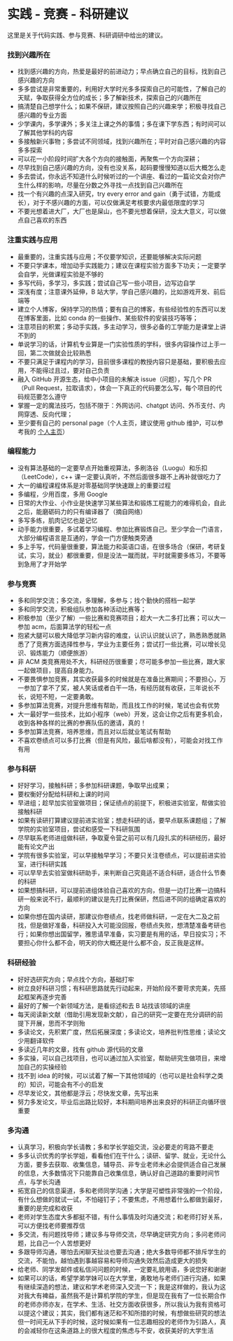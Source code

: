# 实践 - 竞赛 - 科研建议

这里是关于代码实践、参与竞赛、科研调研中给出的建议。

### 找到兴趣所在

- 找到感兴趣的方向，热爱是最好的前进动力；早点确立自己的目标，找到自己感兴趣的方向
- 多多尝试是非常重要的，利用好大学时光多多探索自己的可能性，了解自己的天赋，争取获得全方位的成长；多了解新技术，探索自己的兴趣所在
- 搞清楚自己想学什么；如果不保研，建议按照自己的兴趣来学；积极寻找自己感兴趣的专业方面
- 少学课内，多学课外；多关注上课之外的事情；多在课下学东西；有时间可以了解其他学科的内容
- 多接触新兴事物；多尝试不同领域，找到兴趣所在；平时对自己感兴趣的内容多多探索
- 可以花一小阶段时间扩大各个方向的接触面，再聚焦一个方向深耕；
- 尽早找到自己感兴趣的方向，没有也没关系，起码要慢慢知道以后大概怎么走
- 多去尝试，你永远不知道什么时候听过的一个讲座、看过的一篇论文会对你产生什么样的影响，尽量在分数之外寻找一点找到自己兴趣所在
- 找一个有兴趣的点深入研究，try every error and gain（勇于试错，方能成长），对于不感兴趣的方面，可以仅做满足考核要求内最低限度的学习
- 不要光想着进大厂，大厂也是屎山，也不要光想着保研，没太大意义，可以做点自己喜欢的东西

### 注重实践与应用

- 最重要的，注重实践与应用；不仅要学知识，还要能够解决实际问题
- 不要只学课本，增加动手实践能力；建议在课程实验方面多下功夫；一定要学会自学，光做课程实验是不够的
- 多写代码，多学习，多实践；尝试自己写一些小项目，边写边自学
- 深浅有度；注意课外延伸，B 站大学，学自己感兴趣的，比如游戏开发、前后端等
- 建立个人博客，保持学习的热情；要有自己的博客，有些经验性的东西可以发在博客里面，比如 conda 的一些操作、某些软件的安装技巧等等；
- 注意项目的积累；多动手实践，多主动学习，很多必备的工学能力是课堂上讲不到的
- 单说学习的话，计算机专业算是一门实验性质的学科，很多内容操作过上手一回，第二次做就会比较熟悉
- 不要只满足于课程内的学习，目前很多课程的教授内容只是基础，要积极去应用，不能得过且过，要对自己负责
- 融入 GitHub 开源生态，给中小项目的未解决 issue（问题），写几个 PR（Pull Request，拉取请求），体会一下真正的代码要怎么写，每个项目的代码规范要怎么遵守
- 掌握一定的魔法技巧，包括不限于：外网访问、chatgpt 访问、外币支付、内网穿透、反向代理；
- 至少要有自己的 personal page（个人主页，建议使用 github 维护，可以参考我的 [个人主页](https://jhyin12.github.io/)）

### 编程能力

- 没有算法基础的一定要早点开始重视算法，多刷洛谷（Luogu）和乐扣（LeetCode），c++ 课一定要认真听，不然后面很多跟不上再补就很吃力了
- 大一的编程课程体系是对零基础同学快速跟上的重要过程
- 多编程，少用百度，多用 Google
- 日常的大作业、小作业是快速学习某些算法和锻炼工程能力的难得机会，自此之后，能磨砺码力的只有编译器了（摘自网络）
- 多写多练，肌肉记忆也是记忆
- 动手能力很重要，多试着学习编程、参加比赛锻炼自己。至少学会一门语言，大部分编程语言是互通的，学会一门方便触类旁通
- 多上手写，代码量很重要，算法能力和英语口语，在很多场合（保研，考研复试，实习，就业）都很重要，但是没法一蹴而就，平时就需要多练习，不要等到急用了才开始学

### 参与竞赛

- 多和同学交流；多交流，多理解，多参与；找个勤快的搭档一起学
- 多和同学交流，积极组队参加各种活动比赛等；
- 积极参加（至少了解）一些比赛和竞赛项目；趁大一大二多打比赛；可以大一参加 acm，后面算法学的轻松一点
- 抱紧大腿可以极大降低学习新内容的难度，认识认识就认识了，熟悉熟悉就熟悉了了竞赛方面选择性参与，学业为主要任务；尝试打一些比赛，可以增长见识、锻炼能力（顺便旅游）
- 非 ACM 类竞赛用处不大，科研经历很重要；尽可能多参加一些比赛，跟大家一起做项目，提高自身能力。
- 不要畏惧参加竞赛，其实收获最多的时候就是在准备比赛期间；不要担心，万一参加了拿不了奖，被人笑话或者白干一场，有经历就有收获，三年说长不长，说短不短，一定要勇敢。
- 多参加算法竞赛，对提升思维有帮助，而且找工作的时候，笔试也会有优势
- 大一最好学一些技术，比如小程序（web）开发，这会让你之后有更多机会，收到各种各样的比赛的参赛队伍的邀请，真的！
- 多参加算法竞赛，培养思维，而且对以后就业笔试有帮助
- 不喜欢卷绩点可以多打比赛（但是有风险，最后啥都没有），可能会对找工作有用

### 参与科研

- 好好学习，接触科研；多参加科研课题，争取早出成果；
- 要权衡好分配给科研和上课的时间
- 早进组；趁早加实验室做项目；保证绩点的前提下，积极进实验室，帮做实验接触科研
- 如果有读研打算建议提前进实验室；想走科研的话，要早点联系课题组；了解学院的实验室项目，尝试和感受一下科研氛围
- 尽早联系老师进组做科研，争取夏令营之前可以有几段扎实的科研经历，最好能有论文产出
- 学院有很多实验室，可以早接触早学习；不要只关注卷绩点，可以提前进实验室，进行科研实践
- 可以早早去实验室做科研助手，来判断自己究竟适不适合科研，适合什么节奏的科研
- 如果想搞科研，可以提前进组体验自己喜欢的方向，但是一边打比赛一边搞科研一般来说不行，最顺利的建议是先打比赛保研，然后进不同的组确定喜欢的方向
- 如果你想在国内读研，那建议你卷绩点，找老师做科研，一定在大二及之前找，但是做好准备，科研投入大可能没回报，卷绩点失败，想清楚准备考研也行；如果你想出国留学，雅思请早准备，实习要是有用的话，早日投实习；不要担心你什么都不会，明天的你大概还是什么都不会，反正我是这样。

### 科研经验

- 好好选研究方向；早点找个方向，基础打牢
- 树立良好科研习惯；有科研思路就先行动起来，开始阶段不要苛求完美，先搭起框架再逐步完善
- 最好的了解一个新领域方法，是看综述和去 B 站找该领域的讲座
- 每天阅读新文献（借助引用发现新文献），自己的研究一定要在充分调研的前提下开展，思而不学则殆
- 多读论文，先积累广度，然后拓展深度；多读论文，培养批判性思维；读论文少用翻译软件
- 多读近几年的文章，找有 github 源代码的文章
- 多实操，可以自己找项目，也可以通过加入实验室，帮助研究生做项目，来增加自己的实操经验
- 找不到 idea 的时候，可以试着了解一下其他领域的（也可以是社会科学之类的）知识，可能会有不小的启发
- 尽早发论文，其他都是浮云；尽快发文章，先写出来
- 努力多发论文，毕业后出路比较好，本科期间培养出来良好的科研正向循环很重要

### 多沟通

- 认真学习，积极向学长请教；多和学长学姐交流，没必要走的弯路不要走
- 多多认识优秀的学长学姐，看看他们在干什么；读研、留学、就业，无论什么方面，要多去获取、收集信息，辅导员、非专业老师未必会提供适合自己发展的信息，大多数情况下只能靠自己收集信息，确认好自己道路的重要时间节点，与学长沟通
- 拓宽自己的信息渠道，多和老师同学沟通；大学是可塑性非常强的一个阶段，有什么想做的就试一试，不怕碰钉子；不要焦虑，不用想着什么都做到最好，重要的是完成和收获
- 老师对学生态度大多都挺不错，有什么事情及时沟通交流；和老师打好关系，可以方便找老师要推荐信
- 多交流，有问题找导师；建议多与导师交流，尽早确定研究方向；多问老师问题，比自己一个人苦想更好
- 多跟导师沟通，哪怕去闲聊天扯淡也要去沟通；绝大多数导师都不排斥学生的交流，不能怕，越怕遇到事越容易和导师沟通失效然后造成更大的损失
- 给老师、同学发邮件或私信问问题的时候，一定要礼貌用语，多说您好和谢谢
- 如果可以的话，希望学弟学妹可以在大学里，勇敢地与老师们进行沟通，如果有继续深造的想法，建议和学术老师深入交流一下；我是这样做的，我认为这对我大有裨益，虽然我不是计算机学院的学生，但是现在我有了一位长期合作的老师亦师亦友，在学术、生活、社交方面收获很多，所以我认为我有资格可以提这个建议；其实，我们都有迷茫和不知所措的时候，有想做些研究的想法但一时间无从下手的时候，这时候如果有一位志趣相投的老师作为引路人，真的会减轻你在这条道路上的很大程度的焦虑与不安，收获美好的大学生活

